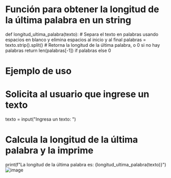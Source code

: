 # Función para obtener la longitud de la última palabra en un string
def longitud_ultima_palabra(texto):
    # Separa el texto en palabras usando espacios en blanco y elimina espacios al inicio y al final
    palabras = texto.strip().split()
    # Retorna la longitud de la última palabra, o 0 si no hay palabras
    return len(palabras[-1]) if palabras else 0

# Ejemplo de uso
# Solicita al usuario que ingrese un texto
texto = input("Ingresa un texto: ")
# Calcula la longitud de la última palabra y la imprime
print(f"La longitud de la última palabra es: {longitud_ultima_palabra(texto)}")
![image](https://github.com/user-attachments/assets/b79cbd58-555a-4ad0-933e-b5ae92861907)
